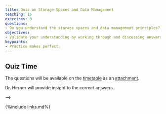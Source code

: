 ```yaml
---
title: Quiz on Storage Spaces and Data Management  
teaching: 15  
exercises: 0  
questions:  
- Do you understand the storage spaces and data management principles?  
objectives:  
- Validate your understanding by working through and discussing answers to several questions.  
keypoints:
- Practice makes perfect.  
---
```


## Quiz Time

The questions will be available on the [timetable][indico-timetable] as an [attachment](https://indico.fnal.gov/event/54191/sessions/20499/attachments/155051/201830/Quiz_storage_spaces_and_data_management_20220512.pdf).

Dr. Herner will provide insight to the correct answers.


<!--
## Session Video

The session will be captured on video a placed here after the workshop for asynchronous study.

<center>
<iframe width="560" height="315" src="https://www.youtube.com/embed/U_Ws8st1fQY" title="DUNE Computing Tutorial May 2021 Quiz on storage systems and data management" frameborder="0" allow="accelerometer; autoplay; clipboard-write; encrypted-media; gyroscope; picture-in-picture" allowfullscreen></iframe>
</center>-->
-->

[indico-timetable]: https://indico.fnal.gov/event/54191/timetable/#all
[sc-etherpad]: https://pad.carpentries.org/


{%include links.md%} 
